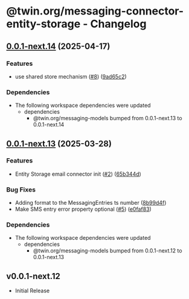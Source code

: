 # @twin.org/messaging-connector-entity-storage - Changelog

## [0.0.1-next.14](https://github.com/twinfoundation/messaging/compare/messaging-connector-entity-storage-v0.0.1-next.13...messaging-connector-entity-storage-v0.0.1-next.14) (2025-04-17)


### Features

* use shared store mechanism ([#8](https://github.com/twinfoundation/messaging/issues/8)) ([9ad65c2](https://github.com/twinfoundation/messaging/commit/9ad65c239ba77bb75604a1f6e51b975357f3228d))


### Dependencies

* The following workspace dependencies were updated
  * dependencies
    * @twin.org/messaging-models bumped from 0.0.1-next.13 to 0.0.1-next.14

## [0.0.1-next.13](https://github.com/twinfoundation/messaging/compare/messaging-connector-entity-storage-v0.0.1-next.12...messaging-connector-entity-storage-v0.0.1-next.13) (2025-03-28)


### Features

* Entity Storage email connector init ([#2](https://github.com/twinfoundation/messaging/issues/2)) ([65b344d](https://github.com/twinfoundation/messaging/commit/65b344de0d2d3d557d921e3d32e263dcb04ee9b3))


### Bug Fixes

* Adding format to the MessagingEntries ts number ([8b99d4f](https://github.com/twinfoundation/messaging/commit/8b99d4f01c4f2b08da8d2affc1b9554fcb0d3690))
* Make SMS entry error property optional ([#5](https://github.com/twinfoundation/messaging/issues/5)) ([e0faf83](https://github.com/twinfoundation/messaging/commit/e0faf83e028a2c5dc45a5e8ba1a546013e4a3c8c))


### Dependencies

* The following workspace dependencies were updated
  * dependencies
    * @twin.org/messaging-models bumped from 0.0.1-next.12 to 0.0.1-next.13

## v0.0.1-next.12

- Initial Release
